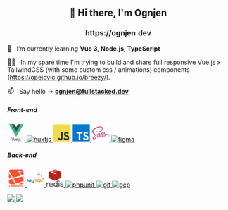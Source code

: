 
<h2 align="center">👋  Hi there, I'm Ognjen</h2>
<h3 align="center">https://ognjen.dev</h3>


🌱 &nbsp; I’m currently learning **Vue 3, Node.js, TypeScript**

👨‍💻  &nbsp; In my spare time I'm trying to build and share full responsive Vue.js x TailwindCSS (with some custom css / animations) components (https://opejovic.github.io/breezy/).

📫  &nbsp; Say hello -> **ognjen@fullstacked.dev**
<p align="left"> 
<h5 align="left">Front-end</h5>

<a href="https://vuejs.org/" target="_blank"> <img src="https://raw.githubusercontent.com/devicons/devicon/master/icons/vuejs/vuejs-original-wordmark.svg" alt="vuejs" width="40" height="40"/> </a>
<a href="https://nuxtjs.org/" target="_blank"> <img src="https://nuxtjs.org/logos/nuxt-emoji.png" alt="nuxtjs" width="40" height="40"/> </a>
<a href="https://developer.mozilla.org/en-US/docs/Web/JavaScript" target="_blank"> <img src="https://raw.githubusercontent.com/devicons/devicon/master/icons/javascript/javascript-original.svg" alt="javascript" width="40" height="40"/> </a>
<a href="https://www.typescriptlang.org/" target="_blank"> <img src="https://raw.githubusercontent.com/devicons/devicon/master/icons/typescript/typescript-original.svg" alt="typescript" width="40" height="40"/> </a> 
<a href="https://sass-lang.com" target="_blank"> <img src="https://raw.githubusercontent.com/devicons/devicon/master/icons/sass/sass-original.svg" alt="sass" width="40" height="40"/> </a> 
<a href="https://figma.com" target="_blank"> <img src="https://iconape.com/wp-content/files/xf/353220/svg/figma-seeklogo.com.svg" alt="figma" width="40" height="40"/> </a> 

<h5 align="left">Back-end</h5>
<a href="https://laravel.com/" target="_blank"> <img src="https://raw.githubusercontent.com/devicons/devicon/master/icons/laravel/laravel-plain-wordmark.svg" alt="laravel" width="40" height="40"/> </a>
<a href="https://www.mysql.com/" target="_blank"> <img src="https://raw.githubusercontent.com/devicons/devicon/master/icons/mysql/mysql-original-wordmark.svg" alt="mysql" width="40" height="40"/> </a>
<a href="https://redis.io" target="_blank"> <img src="https://raw.githubusercontent.com/devicons/devicon/master/icons/redis/redis-original-wordmark.svg" alt="redis" width="40" height="40"/> </a> 
<a href="https://phpunit.de" target="_blank"> <img src="https://phpunit.de/img/phpunit.svg" alt="phpunit" width="40" height="40"/> </a> 
<a href="https://git-scm.com/" target="_blank"> <img src="https://www.vectorlogo.zone/logos/git-scm/git-scm-icon.svg" alt="git" width="40" height="40"/> </a>
<a href="https://cloud.google.com" target="_blank"> <img src="https://www.vectorlogo.zone/logos/google_cloud/google_cloud-icon.svg" alt="gcp" width="40" height="40"/> </a> 



</p>
<div>
  <a href="/" align="left">
    <img src="https://github-readme-stats.vercel.app/api/top-langs/?username=opejovic&text_color=586069&layout=compact&hide_border=true&bg_color=fff&title_color=0366d6&count_private=true&include_all_commits=true" />
  </a>
  

  <a href="/" align="right">
    <img src="https://github-readme-stats.vercel.app/api?username=opejovic&count_private=true&show_icons=true&icon_color=222&title_color=0366d6&text_color=586069&bg_color=fff&hide=issues&hide_border=true&include_all_commits=true" />
  </a>
</div>
